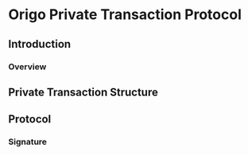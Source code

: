 # Origo Private Transaction Protocol

## Introduction

### Overview

## Private Transaction Structure

## Protocol

### Signature
